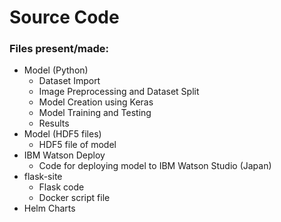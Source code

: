 # Source Code

### Files present/made:

- Model (Python)
  - Dataset Import
  - Image Preprocessing and Dataset Split
  - Model Creation using Keras
  - Model Training and Testing
  - Results
- Model (HDF5 files)
  - HDF5 file of model
- IBM Watson Deploy
  - Code for deploying model to IBM Watson Studio (Japan)
- flask-site
  - Flask code
  - Docker script file
- Helm Charts

